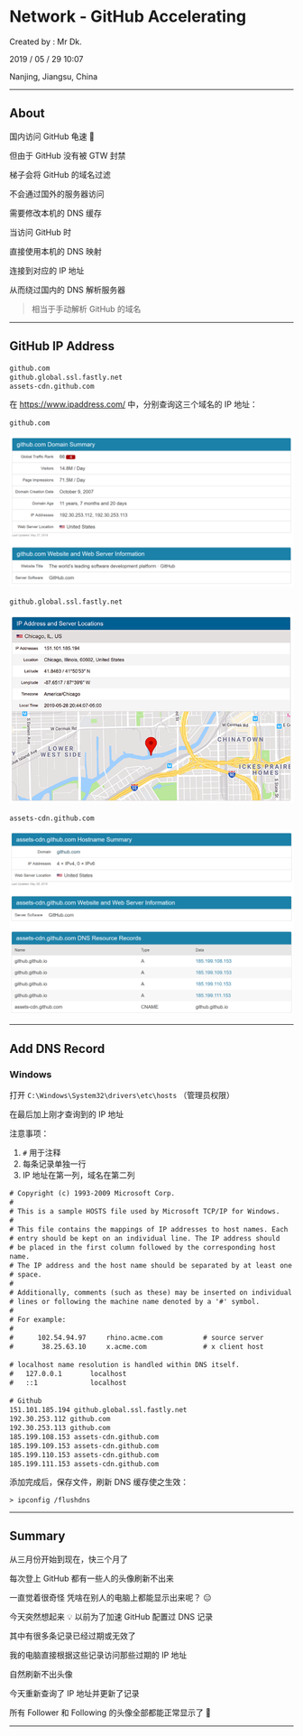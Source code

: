 # Network - GitHub Accelerating

Created by : Mr Dk.

2019 / 05 / 29 10:07

Nanjing, Jiangsu, China

---

## About

国内访问 GitHub 龟速 🐢

但由于 GitHub 没有被 GTW 封禁

梯子会将 GitHub 的域名过滤

不会通过国外的服务器访问

需要修改本机的 DNS 缓存

当访问 GitHub 时

直接使用本机的 DNS 映射

连接到对应的 IP 地址

从而绕过国内的 DNS 解析服务器

> 相当于手动解析 GitHub 的域名

---

## GitHub IP Address

```
github.com
github.global.ssl.fastly.net
assets-cdn.github.com
```

在 <https://www.ipaddress.com/> 中，分别查询这三个域名的 IP 地址：

`github.com`

![github-cdn1](../img/github-cdn1.png)

`github.global.ssl.fastly.net`

![github-cdn2](../img/github-cdn2.png)

`assets-cdn.github.com`

![github-cdn3](../img/github-cdn3.png)

---

## Add DNS Record

### Windows

打开 `C:\Windows\System32\drivers\etc\hosts` （管理员权限）

在最后加上刚才查询到的 IP 地址

注意事项：

1. `#` 用于注释
2. 每条记录单独一行
3. IP 地址在第一列，域名在第二列

```
# Copyright (c) 1993-2009 Microsoft Corp.
#
# This is a sample HOSTS file used by Microsoft TCP/IP for Windows.
#
# This file contains the mappings of IP addresses to host names. Each
# entry should be kept on an individual line. The IP address should
# be placed in the first column followed by the corresponding host name.
# The IP address and the host name should be separated by at least one
# space.
#
# Additionally, comments (such as these) may be inserted on individual
# lines or following the machine name denoted by a '#' symbol.
#
# For example:
#
#      102.54.94.97     rhino.acme.com          # source server
#       38.25.63.10     x.acme.com              # x client host

# localhost name resolution is handled within DNS itself.
#	127.0.0.1       localhost
#	::1             localhost

# Github
151.101.185.194 github.global.ssl.fastly.net
192.30.253.112 github.com
192.30.253.113 github.com
185.199.108.153 assets-cdn.github.com
185.199.109.153 assets-cdn.github.com
185.199.110.153 assets-cdn.github.com
185.199.111.153 assets-cdn.github.com
```

添加完成后，保存文件，刷新 DNS 缓存使之生效：

```
> ipconfig /flushdns
```

---

## Summary

从三月份开始到现在，快三个月了

每次登上 GitHub 都有一些人的头像刷新不出来

一直觉着很奇怪 凭啥在别人的电脑上都能显示出来呢？ 😑

今天突然想起来 💡 以前为了加速 GitHub 配置过 DNS 记录

其中有很多条记录已经过期或无效了

我的电脑直接根据这些记录访问那些过期的 IP 地址

自然刷新不出头像

今天重新查询了 IP 地址并更新了记录

所有 Follower 和 Following 的头像全部都能正常显示了 🎉

---

